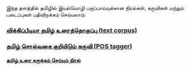 இந்த தளத்தில் தமிழில் இயல்மொழி பகுப்பாய்வுக்கான நிரல்கள், கருவிகள் மற்றும் படைப்புகள் பதிவிறக்கம் செய்யலாம்:
### [விக்கிப்பீடியா தமிழ் உரைத்தொகுப்பு (text corpus)](https://github.com/AshokR/TamilNLP/wiki/Wikipedia-Text-Corpus)
### [தமிழ் சொல்வகை குறியிடும் கருவி (POS tagger)](https://github.com/AshokR/TamilNLP/wiki/POS-Tagger)
#### [தமிழ் உரை சுருக்கம் செய்யும் நிரல்](https://github.com/AshokR/TamilNLP/wiki/Text-Summary-Extractor)
